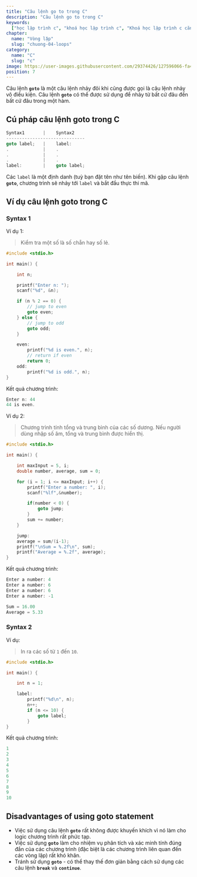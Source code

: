 ```yaml
---
title: "Câu lệnh go to trong C"
description: "Câu lệnh go to trong C"
keywords:
  ["học lập trình c", "khoá học lập trình c", "Khoá học lập trình c căn bản"]
chapter:
  name: "Vòng lặp"
  slug: "chuong-04-loops"
category:
  name: "C"
  slug: "c"
image: https://user-images.githubusercontent.com/29374426/127596066-fa46df01-982f-4a72-b6d1-f7d8f5c5a9b3.png
position: 7
---
```


Câu lệnh **`goto`** là một câu lệnh nhảy đôi khi cũng được gọi là câu lệnh nhảy vô điều kiện. Câu lệnh **`goto`** có thể được sử dụng để nhảy từ bất cứ đâu đến bất cứ đâu trong một hàm.

## Cú pháp câu lệnh goto trong C

```cpp
Syntax1       |    Syntax2
------------------------------
goto label;   |    label:
.             |    .
.             |    .
.             |    .
label:        |    goto label;
```

Các `label` là một định danh (tuỳ bạn đặt tên như tên biến). Khi gặp câu lệnh **`goto`**, chương trình sẽ nhảy tới `label` và bắt đầu thực thi mã.

## Ví dụ câu lệnh goto trong C

### Syntax 1

Ví dụ 1:

> Kiểm tra một số là số chẵn hay số lẻ.

```cpp
#include <stdio.h>

int main() {

    int n;

    printf("Enter n: ");
    scanf("%d", &n);

    if (n % 2 == 0) {
        // jump to even
        goto even;
    } else {
        // jump to odd
        goto odd;
    }

    even:
        printf("%d is even.", n);
        // return if even
        return 0;
    odd:
        printf("%d is odd.", n);
}
```

Kết quả chương trình:

```cpp
Enter n: 44
44 is even.
```

Ví dụ 2:

> Chương trình tính tổng và trung bình của các số dương. Nếu người dùng nhập số âm, tổng và trung bình được hiển thị.

```cpp
#include <stdio.h>

int main() {

    int maxInput = 5, i;
    double number, average, sum = 0;

    for (i = 1; i <= maxInput; i++) {
        printf("Enter a number: ", i);
        scanf("%lf",&number);

        if(number < 0) {
            goto jump;
        }
        sum += number;
    }

    jump:
    average = sum/(i-1);
    printf("\nSum = %.2f\n", sum);
    printf("Average = %.2f", average);
}
```

Kết quả chương trình:

```cpp
Enter a number: 4
Enter a number: 6
Enter a number: 6
Enter a number: -1

Sum = 16.00
Average = 5.33
```

### Syntax 2

Ví dụ:

> In ra các số từ `1` đến `10`.

```cpp
#include <stdio.h>

int main() {

    int n = 1;

    label:
        printf("%d\n", n);
        n++;
        if (n <= 10) {
            goto label;
        }
}
```

Kết quả chương trình:

```cpp
1
2
3
4
5
6
7
8
9
10
```

## Disadvantages of using goto statement

- Việc sử dụng câu lệnh **`goto`** rất không được khuyến khích vì nó làm cho logic chương trình rất phức tạp.
- Việc sử dụng **`goto`** làm cho nhiệm vụ phân tích và xác minh tính đúng đắn của các chương trình (đặc biệt là các chương trình liên quan đến các vòng lặp) rất khó khăn.
- Tránh sử dụng **`goto`** - có thể thay thế đơn giản bằng cách sử dụng các câu lệnh **`break`** và **`continue`**.
